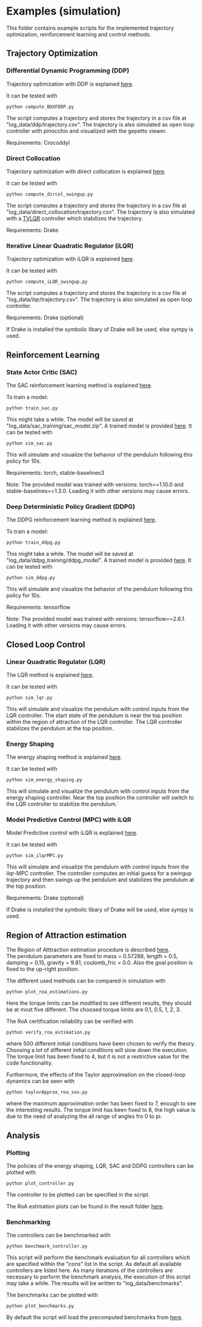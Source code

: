 #  Examples (simulation)

This folder contains example scripts for the implemented trajectory optimization, reinforcement learning and control methods.

## Trajectory Optimization

### Differential Dynamic Programming (DDP)

Trajectory optimization with DDP is explained [here](https://github.com/dfki-ric-underactuated-lab/torque_limited_simple_pendulum/blob/master/software/python/simple_pendulum/trajectory_optimization/ddp).

It can be tested with

    python compute_BOXFDDP.py

The script computes a trajectory and stores the trajectory in a csv file at "log_data/ddp/trajectory.csv". The trajectory is also simulated as open loop controller with pinocchio and visualized with the gepetto viewer.

Requirements: Crocoddyl

### Direct Collocation

Trajectory optimization with direct collocation is explained [here](https://github.com/dfki-ric-underactuated-lab/torque_limited_simple_pendulum/blob/master/software/python/simple_pendulum/trajectory_optimization/direct_collocation). 

It can be tested with

    python compute_dircol_swingup.py

The script computes a trajectory and stores the trajectory in a csv file at "log_data/direct_collocation/trajectory.csv". The trajectory is also simulated with a [TVLQR](https://github.com/dfki-ric-underactuated-lab/torque_limited_simple_pendulum/blob/master/software/python/simple_pendulum/controllers/tvlqr) controller which stabilizes the trajectory.

Requirements: Drake

### Iterative Linear Quadratic Regulator (iLQR)

Trajectory optimization with iLQR is explained [here](https://github.com/dfki-ric-underactuated-lab/torque_limited_simple_pendulum/blob/master/software/python/simple_pendulum/trajectory_optimization/ilqr).

It can be tested with

    python compute_iLQR_swingup.py

The script computes a trajectory and stores the trajectory in a csv file at "log_data/ilqr/trajectory.csv". The trajectory is also simulated as open loop controller.

Requirements: Drake (optional)

If Drake is installed the symbolic libary of Drake will be used, else sympy is used.

## Reinforcement Learning

### State Actor Critic (SAC)

The SAC reinforcement learning method is explained [here](https://github.com/dfki-ric-underactuated-lab/torque_limited_simple_pendulum/blob/master/software/python/simple_pendulum/controllers/sac).

To train a model:

    python train_sac.py

This might take a while. The model will be saved at "log_data/sac_training/sac_model.zip". A trained model is provided [here](https://github.com/dfki-ric-underactuated-lab/torque_limited_simple_pendulum/blob/master/data/models/sac_model.zip). It can be tested with

    python sim_sac.py

This will simulate and visualize the behavior of the pendulum following this policy for 10s.

Requirements: torch, stable-baselines3

Note: The provided model was trained with versions: torch==1.10.0 and stable-baselines==1.3.0. Loading it with other versions may cause errors.

### Deep Deterministic Policy Gradient (DDPG)

The DDPG reinforcement learning method is explained [here](https://github.com/dfki-ric-underactuated-lab/torque_limited_simple_pendulum/blob/master/software/python/simple_pendulum/controllers/ddpg).

To train a model:

    python train_ddpg.py

This might take a while. The model will be saved at "log_data/ddpg_training/ddpg_model". A trained model is provided [here](https://github.com/dfki-ric-underactuated-lab/torque_limited_simple_pendulum/blob/master/data/models/ddpg_model). It can be tested with

    python sim_ddpg.py

This will simulate and visualize the behavior of the pendulum following this policy for 10s.

Requirements: tensorflow

Note: The provided model was trained with versions: tensorflow==2.6.1. Loading it with other versions may cause errors.

## Closed Loop Control

### Linear Quadratic Regulator (LQR)

The LQR method is explained [here](https://github.com/dfki-ric-underactuated-lab/torque_limited_simple_pendulum/blob/master/software/python/simple_pendulum/controllers/lqr).

It can be tested with

    python sim_lqr.py

This will simulate and visualize the pendulum with control inputs from the LQR controller.
The start state of the pendulum is near the top position within the region of attraction of the LQR controller. The LQR controller stabilizes the pendulum at the top position.

### Energy Shaping

The energy shaping method is explained [here](https://github.com/dfki-ric-underactuated-lab/torque_limited_simple_pendulum/blob/master/software/python/simple_pendulum/controllers/energy_shaping).

It can be tested with

    python sim_energy_shaping.py

This will simulate and visualize the pendulum with control inputs from the energy shaping controller. Near the top position the controller will switch to the LQR controller to stabilize the pendulum.´

### Model Predictive Control (MPC) with iLQR

Model Predictive control with iLQR is explained [here](https://github.com/dfki-ric-underactuated-lab/torque_limited_simple_pendulum/blob/master/software/python/simple_pendulum/controllers/ilqr).

It can be tested with

    python sim_ilqrMPC.py

This will simulate and visualize the pendulum with control inputs from the ilqr-MPC controller.
The controller computes an initial guess for a swingup trajectory and then swings up the pendulum and stabilizes the pendulum at the top position.

Requirements: Drake (optional)

If Drake is installed the symbolic libary of Drake will be used, else sympy is 
used.

## Region of Attraction estimation

The Region of Atttraction estimation procedure is described [here](https://github.com/dfki-ric-underactuated-lab/torque_limited_simple_pendulum/blob/master/software/python/simple_pendulum/controllers/lqr/roa).   
The pendulum parameters are fixed to mass = 0.57288, length = 0.5, 
damping = 0.15, gravity = 9.81, coulomb_fric = 0.0. Also the goal position is fixed to the up-right position.

The different used methods can be compared in simulation with

    python plot_roa_estimations.py
Here the torque limits can be modified to see different results, they should be at most five different. The choosed torque limits are 0.1, 0.5, 1, 2, 3.

The RoA certification reliability can be verified with

    python verify_roa_estimation.py
where 500 different initial conditions have been chosen to verify the theory. Choosing a lot of different initial conditions will slow down the execution. The torque limit has been fixed to 4, but it is not a restrictive value for the code functionality.

Furthermore, the effects of the Taylor approximation on the closed-loop dynamics can be seen with

    python taylorApprox_roa_sos.py
where the maximum approximation order has been fixed to 7, enough to see the interesting results. The torque limit has been fixed to 8, the high value is due to the need of analyzing the all range of angles fro 0 to pi.

## Analysis

### Plotting

The policies of the energy shaping, LQR, SAC and DDPG controllers can be plotted with

    python plot_controller.py

The controller to be plotted can be specified in the script.

The RoA estimation plots can be found in the result folder [here](https://github.com/dfki-ric-underactuated-lab/torque_limited_simple_pendulum/blob/master/results/RoA_estimation_plots).

### Benchmarking

The controllers can be benchmarked with

    python benchmark_controller.py

This script will perform the benchmark evaluation for all controllers which are specified within the "cons" list in the script. As default all available controllers are listed here. As many iterations of the controllers are necessary to perform the benchmark analysis, the execution of this script may take a while. The results will be written to "log_data/benchmarks".

The benchmarks can be plotted with

    python plot_benchmarks.py

By default the script will load the precomputed benchmarks from [here](https://github.com/dfki-ric-underactuated-lab/torque_limited_simple_pendulum/blob/master/data/benchmarks).



